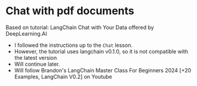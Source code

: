 # Chat with pdf documents

Based on tutorial: LangChain Chat with Your Data offered by DeepLearning.AI

- I followed the instructions up to the `Chat` lesson.
- However, the tutorial uses langchain v0.1.0, so it is not compatible with the latest version
- Will continue later.
- Will follow Brandon's LangChain Master Class For Beginners 2024 [+20 Examples, LangChain V0.2] on Youtube